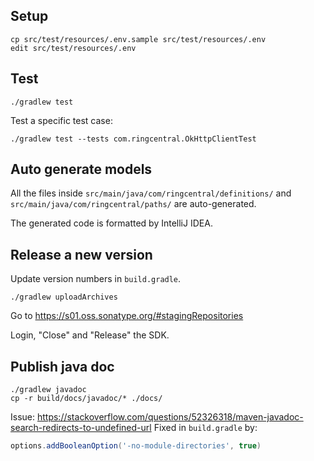 ## Setup

```
cp src/test/resources/.env.sample src/test/resources/.env
edit src/test/resources/.env
```


## Test

```
./gradlew test
```

Test a specific test case:

```
./gradlew test --tests com.ringcentral.OkHttpClientTest
```


## Auto generate models

All the files inside `src/main/java/com/ringcentral/definitions/` and `src/main/java/com/ringcentral/paths/` are auto-generated.

The generated code is formatted by IntelliJ IDEA.


## Release a new version

Update version numbers in `build.gradle`.

```
./gradlew uploadArchives
```

Go to https://s01.oss.sonatype.org/#stagingRepositories

Login, "Close" and "Release" the SDK.


## Publish java doc

```
./gradlew javadoc
cp -r build/docs/javadoc/* ./docs/
```

Issue: https://stackoverflow.com/questions/52326318/maven-javadoc-search-redirects-to-undefined-url
Fixed in `build.gradle` by:

```gradle
options.addBooleanOption('-no-module-directories', true)
```
